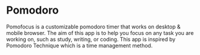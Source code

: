 # Pomodoro
Pomofocus is a customizable pomodoro timer that works on desktop &amp; mobile browser. The aim of this app is to help you focus on any task you are working on, such as study, writing, or coding. This app is inspired by Pomodoro Technique which is a time management method.
